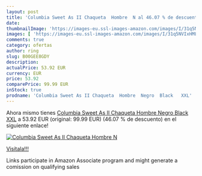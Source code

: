 ```yaml
---
layout: post
title: 'Columbia Sweet As II Chaqueta  Hombre  N al 46.07 % de descuento'
date: 
thumbnailImage: 'https://images-eu.ssl-images-amazon.com/images/I/31q5NVIxHML._SL200_.jpg'
images: [ 'https://images-eu.ssl-images-amazon.com/images/I/31q5NVIxHML._SL200_.jpg' ]
comments: true
category: ofertas
author: ring
slug: B00GEE8GDY
description:
actualPrice: 53.92 EUR
currency: EUR
price: 53.92
comparePrice: 99.99 EUR
inStock: true
prodname: 'Columbia Sweet As II Chaqueta  Hombre  Negro  Black   XXL'
---
```


Ahora mismo tienes [Columbia Sweet As II Chaqueta  Hombre  Negro  Black   XXL](https://www.amazon.es/dp/B00GEE8GDY/?tag=tolees-21) a 53.92 EUR (original: 99.99 EUR) (46.07 %  de descuento) en el siguiente enlace!

[![Columbia Sweet As II Chaqueta  Hombre  N](https://images-eu.ssl-images-amazon.com/images/I/31q5NVIxHML._SL200_.jpg)](https://www.amazon.es/dp/B00GEE8GDY/?tag=tolees-21)

[Visítala!!!](https://www.amazon.es/dp/B00GEE8GDY/?tag=tolees-21)

Links participate in Amazon Associate program and might generate a comission on qualifying sales
